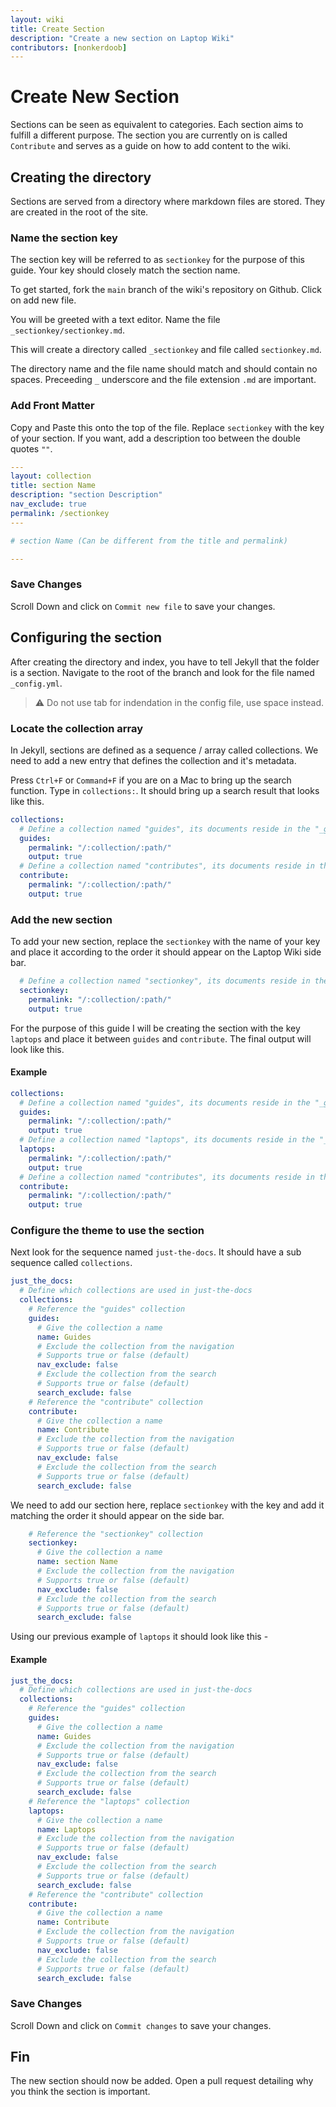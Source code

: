 ```yaml
---
layout: wiki
title: Create Section
description: "Create a new section on Laptop Wiki"
contributors: [nonkerdoob]
---
```


# Create New Section

Sections can be seen as equivalent to categories. Each section aims to fulfill a different purpose. The section you are currently on is called ``Contribute`` and serves as a guide on how to add content to the wiki.

## Creating the directory

Sections are served from a directory where markdown files are stored. They are created in the root of the site. 

### Name the section key

The section key will be referred to as ``sectionkey`` for the purpose of this guide. Your key should closely match the section name.

To get started, fork the ``main`` branch of the wiki's repository on Github. Click on add new file.

You will be greeted with a text editor. Name the file ``_sectionkey/sectionkey.md``. 

This will create a directory called ``_sectionkey`` and file called ``sectionkey.md``.

The directory name and the file name should match and should contain no spaces. Preceeding ``_`` underscore and the file extension ``.md`` are important.

### Add Front Matter

Copy and Paste this onto the top of the file. Replace ``sectionkey`` with the key of your section. If you want, add a description too between the double quotes ``""``.

```yaml
---
layout: collection
title: section Name
description: "section Description"
nav_exclude: true
permalink: /sectionkey
---

# section Name (Can be different from the title and permalink)

---
```

### Save Changes

Scroll Down and click on ``Commit new file`` to save your changes.

## Configuring the section

After creating the directory and index, you have to tell Jekyll that the folder is a section. Navigate to the root of the branch and look for the file named ``_config.yml``.

> &#9888; Do not use tab for indendation in the config file, use space instead.

### Locate the collection array

In Jekyll, sections are defined as a sequence / array called collections. We need to add a new entry that defines the collection and it's metadata. 

Press ``Ctrl+F`` or ``Command+F`` if you are on a Mac to bring up the search function. Type in ``collections:``. It should bring up a search result that looks like this.

```yaml
collections:
  # Define a collection named "guides", its documents reside in the "_guides" directory
  guides:
    permalink: "/:collection/:path/"
    output: true
  # Define a collection named "contributes", its documents reside in the "_contribute" directory
  contribute:
    permalink: "/:collection/:path/"
    output: true
```

### Add the new section

To add your new section, replace the ``sectionkey`` with the name of your key and place it according to the order it should appear on the Laptop Wiki side bar.

```yaml
  # Define a collection named "sectionkey", its documents reside in the "_sectionkey" directory
  sectionkey:
    permalink: "/:collection/:path/"
    output: true
```

For the purpose of this guide I will be creating the section with the key ``laptops`` and place it between ``guides`` and ``contribute``. The final output will look like this.

#### Example
```yaml
collections:
  # Define a collection named "guides", its documents reside in the "_guides" directory
  guides:
    permalink: "/:collection/:path/"
    output: true
  # Define a collection named "laptops", its documents reside in the "_laptops" directory
  laptops:
    permalink: "/:collection/:path/"
    output: true
  # Define a collection named "contributes", its documents reside in the "_contribute" directory
  contribute:
    permalink: "/:collection/:path/"
    output: true
```

### Configure the theme to use the section

Next look for the sequence named ``just-the-docs``. It should have a sub sequence called ``collections``.

```yaml
just_the_docs:
  # Define which collections are used in just-the-docs
  collections:
    # Reference the "guides" collection
    guides:
      # Give the collection a name
      name: Guides
      # Exclude the collection from the navigation
      # Supports true or false (default)
      nav_exclude: false
      # Exclude the collection from the search
      # Supports true or false (default)
      search_exclude: false
    # Reference the "contribute" collection
    contribute:
      # Give the collection a name
      name: Contribute
      # Exclude the collection from the navigation
      # Supports true or false (default)
      nav_exclude: false
      # Exclude the collection from the search
      # Supports true or false (default)
      search_exclude: false
```

We need to add our section here, replace ``sectionkey`` with the key and add it matching the order it should appear on the side bar.

```yaml
    # Reference the "sectionkey" collection
    sectionkey:
      # Give the collection a name
      name: section Name
      # Exclude the collection from the navigation
      # Supports true or false (default)
      nav_exclude: false
      # Exclude the collection from the search
      # Supports true or false (default)
      search_exclude: false
```

Using our previous example of ``laptops`` it should look like this -

#### Example
```yaml
just_the_docs:
  # Define which collections are used in just-the-docs
  collections:
    # Reference the "guides" collection
    guides:
      # Give the collection a name
      name: Guides
      # Exclude the collection from the navigation
      # Supports true or false (default)
      nav_exclude: false
      # Exclude the collection from the search
      # Supports true or false (default)
      search_exclude: false
    # Reference the "laptops" collection
    laptops:
      # Give the collection a name
      name: Laptops
      # Exclude the collection from the navigation
      # Supports true or false (default)
      nav_exclude: false
      # Exclude the collection from the search
      # Supports true or false (default)
      search_exclude: false
    # Reference the "contribute" collection
    contribute:
      # Give the collection a name
      name: Contribute
      # Exclude the collection from the navigation
      # Supports true or false (default)
      nav_exclude: false
      # Exclude the collection from the search
      # Supports true or false (default)
      search_exclude: false
```
### Save Changes

Scroll Down and click on ``Commit changes`` to save your changes.


## Fin
The new section should now be added. Open a pull request detailing why you think the section is important.
